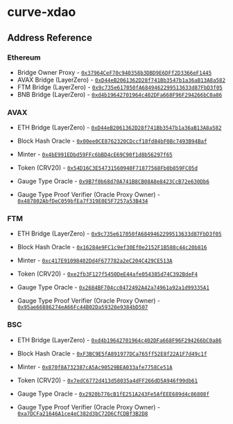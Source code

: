 # curve-xdao

## Address Reference

### Ethereum

- Bridge Owner Proxy - [`0x37964CeF70c940358b3DBD9E6DFf2D3366eF1445`](https://etherscan.io/address/0x37964CeF70c940358b3DBD9E6DFf2D3366eF1445#code)
- AVAX Bridge (LayerZero) - [`0xD44eB2061362D28f741Bb3547b1a36aB13A8a582`](https://etherscan.io/address/0xD44eB2061362D28f741Bb3547b1a36aB13A8a582#code)
- FTM Bridge (LayerZero) - [`0x9c735e617050fA6849462299513633d87FbD3f05`](https://etherscan.io/address/0x9c735e617050fA6849462299513633d87FbD3f05#code)
- BNB Bridge (LayerZero) - [`0xd4b19642701964c402DFa668F96F294266bC0a86`](https://etherscan.io/address/0xd4b19642701964c402DFa668F96F294266bC0a86#code)

### AVAX

- ETH Bridge (LayerZero) - [`0xD44eB2061362D28f741Bb3547b1a36aB13A8a582`](https://snowtrace.io/address/0xD44eB2061362D28f741Bb3547b1a36aB13A8a582#code)

- Block Hash Oracle - [`0x00ee0CE8762320CDccf18fd84bF0Bc7493B94Baf`](https://snowtrace.io/address/0x00ee0CE8762320CDccf18fd84bF0Bc7493B94Baf#code)
- Minter - [`0x4bE991EDbd59FFc6bBD4cE69C90f1d8b56297f65`](https://snowtrace.io/address/0x4bE991EDbd59FFc6bBD4cE69C90f1d8b56297f65#code)
- Token (CRV20) - [`0x54D16C3E54731560940F71877568Fb0b859FC05d`](https://snowtrace.io/address/0x54D16C3E54731560940F71877568Fb0b859FC05d#code)
- Gauge Type Oracle - [`0x9B7f0b68d70A741B8CB08A8e8423CcB72e630Db6`](https://snowtrace.io/address/0x9B7f0b68d70A741B8CB08A8e8423CcB72e630Db6#code)
- Gauge Type Proof Verifier (Oracle Proxy Owner) - [`0x487802AbfDeC059bfEa7f319E0E5F7257a53B434`](https://snowtrace.io/address/0x487802AbfDeC059bfEa7f319E0E5F7257a53B434#code)

### FTM

- ETH Bridge (LayerZero) - [`0x9c735e617050fA6849462299513633d87FbD3f05`](https://ftmscan.com/address/0x9c735e617050fA6849462299513633d87FbD3f05#code)

- Block Hash Oracle - [`0x16284e9FC1c9ef30Ef0e2152F1B588c44c20b816`](https://ftmscan.com/address/0x16284e9FC1c9ef30Ef0e2152F1B588c44c20b816#code)
- Minter - [`0xc417E91098402Dd4F677782a2eC204C429CE513A`](https://ftmscan.com/address/0xc417E91098402Dd4F677782a2eC204C429CE513A#code)
- Token (CRV20) - [`0xe2fb3F127f5450DeE44afe054385d74C392BdeF4`](https://ftmscan.com/address/0xe2fb3F127f5450DeE44afe054385d74C392BdeF4#code)
- Gauge Type Oracle - [`0x2684BF704cc0472492A42a74961a92a1d99335A1`](https://ftmscan.com/address/0x2684BF704cc0472492A42a74961a92a1d99335A1#code)
- Gauge Type Proof Verifier (Oracle Proxy Owner) - [`0x95ae66886274eA66Fc44B02Da59320e9384bD507`](https://ftmscan.com/address/0x95ae66886274eA66Fc44B02Da59320e9384bD507#code)

### BSC

- ETH Bridge (LayerZero) - [`0xd4b19642701964c402DFa668F96F294266bC0a86`](https://bscscan.com/address/0xd4b19642701964c402DFa668F96F294266bC0a86#code)

- Block Hash Oracle - [`0xF3BC9E5fA891977DCa765ff52E8f22A1F7d49c1f`](https://bscscan.com/address/0xF3BC9E5fA891977DCa765ff52E8f22A1F7d49c1f#code)
- Minter - [`0x870f8A732387cA5Ac90529BEA033afe7758Ce51A`](https://bscscan.com/address/0x870f8A732387cA5Ac90529BEA033afe7758Ce51A#code)
- Token (CRV20) - [`0x7edC6772d413d58035a4dFF266dD5A946f99db61`](https://bscscan.com/address/0x7edC6772d413d58035a4dFF266dD5A946f99db61#code)
- Gauge Type Oracle - [`0x2920b776cB1fE251A243Fe5AfEEE689d4c86808f`](https://bscscan.com/address/0x2920b776cB1fE251A243Fe5AfEEE689d4c86808f#code)
- Gauge Type Proof Verifier (Oracle Proxy Owner) - [`0xa7DCFa21646A1ce4eC382d3bC72D6CfCDBf3B2D8`](https://bscscan.com/address/0xa7DCFa21646A1ce4eC382d3bC72D6CfCDBf3B2D8#code)
